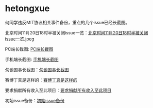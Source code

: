 # hetongxue

何同学违反MIT协议相关事件备份，重点的几个issue已经长截图。

北京时间11月20日18时半被关闭issue一览：[北京时间11月20日18时半被关闭issue一览.jpeg](./北京时间11月20日18时半被关闭issue一览.jpeg)

PC端长截图: [PC端长截图](./pc.png)

手机端长截图: [手机端长截图](./mobile.jpeg)

勿谈国事长截图：[勿谈国事长截图](./勿谈国事.jpeg)

赛博丁真是这样的：[赛博丁真是这样的](./赛博丁真是这样的.jpeg)

要求捐献所有收入至此项目：[要求捐献所有收入至此项目](./要求捐献所有收入至此项目.jpeg)

初始issue备份：[初始issue备份](./初始issue.jpeg)
